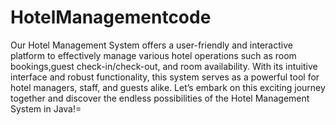 # HotelManagementcode
Our Hotel Management System offers a user-friendly and interactive platform to effectively manage various hotel operations such as room bookings,guest check-in/check-out, and room availability.
With its intuitive interface and robust functionality, this system serves as a powerful tool for hotel managers, staff, and guests alike. 
Let’s embark on this exciting journey together and discover the endless possibilities of the Hotel Management System in Java!=
